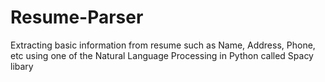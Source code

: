 # Resume-Parser
Extracting basic information from resume such as Name, Address, Phone, etc using one of the Natural Language Processing in Python called Spacy libary
